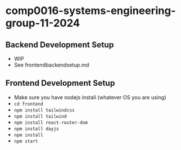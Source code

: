 # comp0016-systems-engineering-group-11-2024

## Backend Development Setup 
- WIP
- See frontendbackendsetup.md

## Frontend Development Setup
- Make sure you have nodejs install (whatever OS you are using)
- `cd frontend`
- `npm install tailwindcss`
- `npm install tailwind`
- `npm install react-router-dom`
- `npm install dayjs`
- `npm install`
- `npm start`
